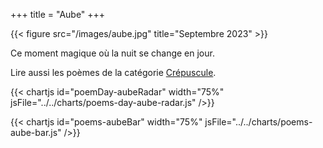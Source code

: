 +++
title = "Aube"
+++
<!-- FM:Snippet:Start data:{"id":"_figure","fields":[{"name":"imageName","value":"aube.jpg"},{"name":"imageCaption","value":"Septembre 2023"}]} -->
{{< figure src="/images/aube.jpg" title="Septembre 2023" >}}
<!-- FM:Snippet:End -->

Ce moment magique où la nuit se change en jour.

Lire aussi les poèmes de la catégorie [Crépuscule](/categories/crepuscule).

{{< chartjs id="poemDay-aubeRadar" width="75%" jsFile="../../charts/poems-day-aube-radar.js" />}}

{{< chartjs id="poems-aubeBar" width="75%" jsFile="../../charts/poems-aube-bar.js" />}}